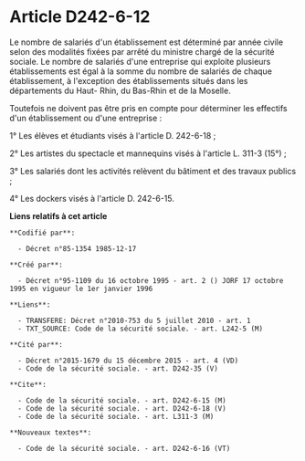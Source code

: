 # Article D242-6-12

Le nombre de salariés d'un établissement est déterminé par année civile selon des modalités fixées par arrêté du ministre
chargé de la sécurité sociale. Le nombre de salariés d'une entreprise qui exploite plusieurs établissements est égal à la
somme du nombre de salariés de chaque établissement, à l'exception des établissements situés dans les départements du Haut-
Rhin, du Bas-Rhin et de la Moselle.

Toutefois ne doivent pas être pris en compte pour déterminer les effectifs d'un établissement ou d'une entreprise :

1° Les élèves et étudiants visés à l'article D. 242-6-18 ;

2° Les artistes du spectacle et mannequins visés à l'article L. 311-3 (15°) ;

3° Les salariés dont les activités relèvent du bâtiment et des travaux publics ;

4° Les dockers visés à l'article D. 242-6-15.

**Liens relatifs à cet article**

	**Codifié par**:

	  - Décret n°85-1354 1985-12-17

	**Créé par**:

	  - Décret n°95-1109 du 16 octobre 1995 - art. 2 () JORF 17 octobre 1995 en vigueur le 1er janvier 1996

	**Liens**:

	  - TRANSFERE: Décret n°2010-753 du 5 juillet 2010 - art. 1
	  - TXT_SOURCE: Code de la sécurité sociale. - art. L242-5 (M)

	**Cité par**:

	  - Décret n°2015-1679 du 15 décembre 2015 - art. 4 (VD)
	  - Code de la sécurité sociale. - art. D242-35 (V)

	**Cite**:

	  - Code de la sécurité sociale. - art. D242-6-15 (M)
	  - Code de la sécurité sociale. - art. D242-6-18 (V)
	  - Code de la sécurité sociale. - art. L311-3 (M)

	**Nouveaux textes**:

	  - Code de la sécurité sociale. - art. D242-6-16 (VT)
